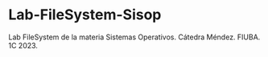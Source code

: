 # Lab-FileSystem-Sisop
Lab FileSystem de la materia Sistemas Operativos. Cátedra Méndez. FIUBA. 1C 2023.
